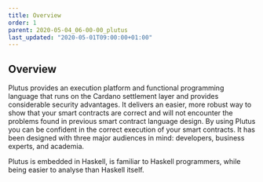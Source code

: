 ```yaml
---
title: Overview
order: 1
parent: 2020-05-04_06-00-00_plutus
last_updated: "2020-05-01T09:00:00+01:00"
---
```

## Overview

Plutus provides an execution platform and functional programming language that runs on the Cardano settlement layer and provides considerable security advantages. It delivers an easier, more robust way to show that your smart contracts are correct and will not encounter the problems found in previous smart contract language design. By using Plutus you can be confident in the correct execution of your smart contracts. It has been designed with three major audiences in mind: developers, business experts, and academia.

Plutus is embedded in Haskell, is familiar to Haskell programmers, while being easier to analyse than Haskell itself. 
